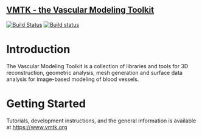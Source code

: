 ## [VMTK - the Vascular Modeling Toolkit](http://vmtk.org)

[![Build Status](https://travis-ci.org/vmtk/vmtk.svg?branch=master)](https://travis-ci.org/vmtk/vmtk)
[![Build status](https://ci.appveyor.com/api/projects/status/3u6nupu2r47qbesq/branch/master?svg=true)](https://ci.appveyor.com/project/rlizzo/vmtk-bh6uc/branch/master)

Introduction
============

The Vascular Modeling Toolkit is a collection of libraries and 
tools for 3D reconstruction, geometric analysis, mesh generation 
and surface data analysis for image-based modeling of blood vessels.

Getting Started
===============

Tutorials, development instructions, and the general information is available at https://www.vmtk.org 

